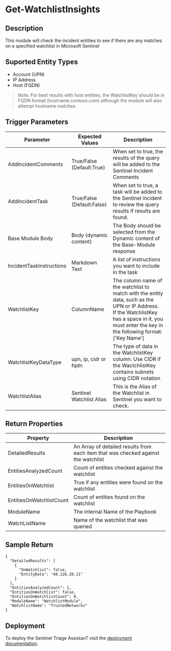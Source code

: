 # Get-WatchlistInsights

## Description
This module will check the incident entities to see if there are any matches on a specified watchlist in Microsoft Sentinel

## Suported Entity Types
* Account (UPN)
* IP Address
* Host (FQDN)

> Note: For best results with host entities, the WatchlistKey should be in FQDN format (hostname.contoso.com) although the module will also attempt hostname matches.

## Trigger Parameters

|Parameter|Expected Values|Description|
|---|---|---|
|AddIncidentComments|True/False (Default:True)|When set to true, the results of the query will be added to the Sentinel Incident Comments|
|AddIncidentTask|True/False (Default:False)|When set to true, a task will be added to the Sentinel incident to review the query results if results are found.|
|Base Module Body|Body (dynamic content)|The Body should be selected from the Dynamic content of the Base-Module response|
|IncidentTaskInstructions|Markdown Text|A list of instructions you want to include in the task|
|WatchlistKey|ColumnName|The column name of the watchlist to match with the entity data, such as the UPN or IP Address.  If the WatchlistKey has a space in it, you must enter the key in the following format: ['Key Name'] |
|WatchlistKeyDataType|upn, ip, cidr or fqdn|The type of data in the WatchlistKey column.  Use CIDR if the WactchlistKey contains subnets using CIDR notation|
|WatchlistAlias|Sentinel Watchlist Alias|This is the Alias of the Watchlist in Sentinel you want to check.|

## Return Properties

|Property|Description|
|---|---|
|DetailedResults|An Array of detailed results from each item that was checked against the watchlist|
|EntitiesAnalyzedCount|Count of entities checked against the watchlist|
|EntitiesOnWatchlist|True if any entities were found on the watchlist|
|EntitiesOnWatchlistCount|Count of entities found on the watchlist|
|ModuleName|The internal Name of the Playbook|
|WatchListName|Name of the watchlist that was queried|


## Sample Return

```
{
  "DetailedResults": [
    {
      "OnWatchlist": false,
      "EntityData": "40.126.28.11"
    }
  ],
  "EntitiesAnalyzedCount": 1,
  "EntitiesOnWatchlist": false,
  "EntitiesOnWatchlistCount": 0,
  "ModuleName": "WatchlistModule",
  "WatchlistName": "TrustedNetworks"
}
```

## Deployment

To deploy the Sentinel Triage AssistanT visit the [deployment documentation](/Docs/deployment.md).
